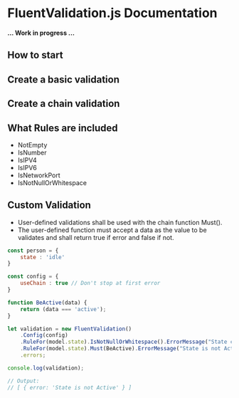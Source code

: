 # FluentValidation.js Documentation

__... Work in progress ...__

## How to start

## Create a basic validation

## Create a chain validation

## What Rules are included
- NotEmpty
- IsNumber
- IsIPV4
- IsIPV6
- IsNetworkPort
- IsNotNullOrWhitespace

## Custom Validation
- User-defined validations shall be used with the chain function Must().
- The user-defined function must accept a data as the value to be validates and shall return true if error and false if not.

```javascript
const person = {
    state : 'idle'
}

const config = {
    useChain : true // Don't stop at first error
}

function BeActive(data) {
    return (data === 'active');
}

let validation = new FluentValidation()
    .Config(config)
    .RuleFor(model.state).IsNotNullOrWhitespace().ErrorMessage("State cannot be empty")
    .RuleFor(model.state).Must(BeActive).ErrorMessage("State is not Active")
    .errors;

console.log(validation);

// Output:
// [ { error: 'State is not Active' } ]
```